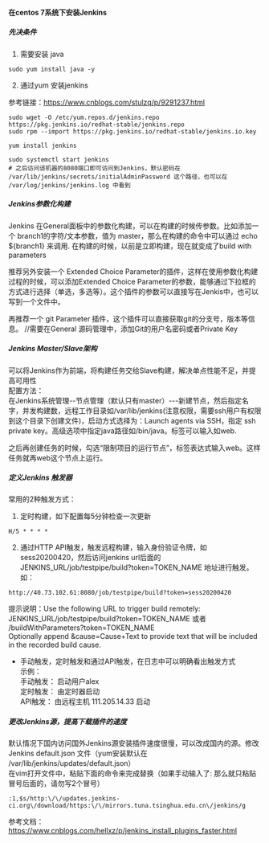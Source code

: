 #### 在centos 7系统下安装Jenkins
##### 先决条件
1. 需要安装 java  
```
sudo yum install java -y
```

2. 通过yum 安装jenkins  

参考链接：https://www.cnblogs.com/stulzq/p/9291237.html  

```
sudo wget -O /etc/yum.repos.d/jenkins.repo https://pkg.jenkins.io/redhat-stable/jenkins.repo
sudo rpm --import https://pkg.jenkins.io/redhat-stable/jenkins.io.key

yum install jenkins

sudo systemctl start jenkins  
# 之后访问该机器的8080端口即可访问到Jenkins，默认密码在  /var/lib/jenkins/secrets/initialAdminPassword 这个路径，也可以在 /var/log/jenkins/jenkins.log 中看到
```

##### Jenkins参数化构建  
Jenkins 在General面板中的参数化构建，可以在构建的时候传参数。比如添加一个 branch1的字符/文本参数，值为 master，那么在构建的命令中可以通过 echo ${branch1} 来调用. 在构建的时候，以前是立即构建，现在就变成了build with parameters  

推荐另外安装一个 Extended Choice Parameter的插件，这样在使用参数化构建过程的时候，可以添加Extended Choice Parameter的参数，能够通过下拉框的方式进行选择（单选，多选等）。这个插件的参数可以直接写在Jenkis中，也可以写到一个文件中。  

再推荐一个 git Parameter 插件，这个插件可以直接获取git的分支号，版本等信息。 //需要在General 源码管理中，添加Git的用户名密码或者Private Key  

##### Jenkins Master/Slave架构  
可以将Jenkins作为前端，将构建任务交给Slave构建，解决单点性能不足，并提高可用性  
配置方法：  
在Jenkins系统管理--节点管理（默认只有master）---新建节点，然后指定名字，并发构建数，远程工作目录如/var/lib/jenkins(注意权限，需要ssh用户有权限到这个目录下创建文件)，启动方式选择为：Launch agents via SSH，指定 ssh private key。高级选项中指定java路径如/bin/java。标签可以输入如web.  

之后再创建任务的时候，勾选“限制项目的运行节点”，标签表达式输入web。这样任务就再web这个节点上运行。  

##### 定义Jenkins 触发器   
常用的2种触发方式：  
1. 定时构建，如下配置每5分钟检查一次更新  

```
H/5 * * * *
```

2. 通过HTTP API触发，触发远程构建，输入身份验证令牌，如sess20200420，然后访问jenkins url后面的 JENKINS_URL/job/testpipe/build?token=TOKEN_NAME 地址进行触发。如：  
```
http://40.73.102.61:8080/job/testpipe/build?token=sess20200420
```
提示说明：Use the following URL to trigger build remotely: JENKINS_URL/job/testpipe/build?token=TOKEN_NAME 或者 /buildWithParameters?token=TOKEN_NAME  
Optionally append &cause=Cause+Text to provide text that will be included in the recorded build cause.  
 
* 手动触发，定时触发和通过API触发，在日志中可以明确看出触发方式  
示例：  
手动触发：	启动用户alex  
定时触发：	由定时器启动  
API触发：	由远程主机 111.205.14.33 启动  




##### 更改Jenkins源，提高下载插件的速度  
默认情况下国内访问国外Jenkins源安装插件速度很慢，可以改成国内的源。修改Jenkins default.json 文件（yum安装默认在 /var/lib/jenkins/updates/default.json）  
在vim打开文件中，粘贴下面的命令来完成替换（如果手动输入了: 那么就只粘贴冒号后面的，请勿写2个冒号）  
```
:1,$s/http:\/\/updates.jenkins-ci.org\/download/https:\/\/mirrors.tuna.tsinghua.edu.cn\/jenkins/g
```

参考文档：https://www.cnblogs.com/hellxz/p/jenkins_install_plugins_faster.html  

